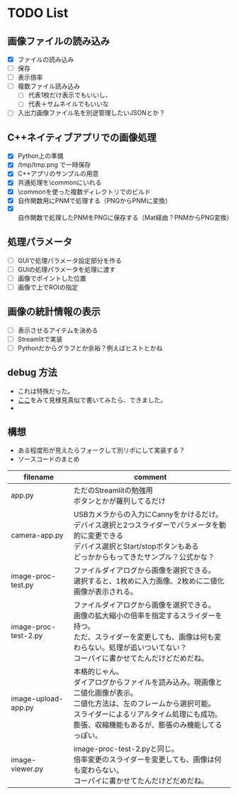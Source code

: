 # TODO List
## 画像ファイルの読み込み
  - [x] ファイルの読み込み
  - [ ] 保存
  - [ ] 表示倍率
  - [ ] 複数ファイル読み込み
    - [ ] 代表1枚だけ表示でもいいし、
    - [ ] 代表＋サムネイルでもいいな
  - [ ] 入出力画像ファイル名を別途管理したいJSONとか？

## C++ネイティブアプリでの画像処理
  - [x] Python上の準備
  - [x] /tmp/tmp.png で一時保存
  - [x] C++アプリのサンプルの用意
  - [x] 共通処理を\commonにいれる
  - [x] \commonを使った複数ディレクトリでのビルド
  - [x] 自作関数用にPNMで処理する（PNGからPNMに変換）
  - [x] 自作関数で処理したPNMをPNGに保存する（Mat経由？PNMからPNG変換）

## 処理パラメータ
- [ ] GUIで処理パラメータ設定部分を作る
- [ ] GUIの処理パラメータを処理に渡す
- [ ] 画像でポイントした位置
- [ ] 画像で上でROIの指定

## 画像の統計情報の表示
- [ ] 表示させるアイテムを決める
- [ ] Streamlitで実装
- [ ] Pythonだからグラフとか余裕？例えばヒストとかね

## debug 方法
* これは特殊だった。
* [ここ](https://qiita.com/coleyon/items/a37ac950661e64a1d3ff)をみて見様見真似で書いてみたら、できました。
* 

## 構想
* ある程度形が見えたらフォークして別リポにして実装する？
* ソースコードのまとめ

|filename|comment|
|---|---|
|app.py|ただのStreamlitの勉強用<br>ボタンとかが羅列してるだけ|
|camera-app.py|USBカメラからの入力にCannyをかけるだけ。<br>デバイス選択と2つスライダーでパラメータを動的に変更できる<br>デバイス選択とStart/stopボタンもある<br>どっかからもってきたサンプル？公式かな？|
|image-proc-test.py|ファイルダイアログから画像を選択できる。<br>選択すると、1枚めに入力画像、2枚めに二値化画像が表示される。|
|image-proc-test-2.py|ファイルダイアログから画像を選択できる。<br>画像の拡大縮小の倍率を指定するスライダーを持つ。<br>ただ、スライダーを変更しても、画像は何も変わらない。処理が追いついてない？<br>コーパイに書かせてたんだけどだめだね。|
|image-upload-app.py|本格的じゃん。<br>ダイアログからファイルを読み込み。現画像と二値化画像が表示。<br>二値化方法は、左のフレームから選択可能。<br>スライダーによるリアルタイム処理にも成功。<br>膨張、収縮機能もあるが、膨張のみ機能してるっぽい。|
|image-viewer.py|image-proc-test-2.pyと同じ。<br>倍率変更のスライダーを変更しても、画像は何も変わらない。<br>コーパイに書かせてたんだけどだめだね。|
